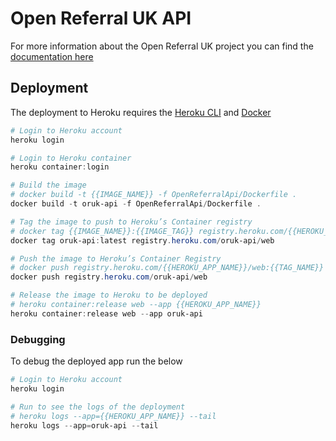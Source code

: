 # Open Referral UK API

For more information about the Open Referral UK project you can find the [documentation here](https://docs.openreferraluk.org/en/latest/)

## Deployment

The deployment to Heroku requires the [Heroku CLI](https://devcenter.heroku.com/articles/heroku-cli) and [Docker](https://www.docker.com/)

``` powershell
# Login to Heroku account
heroku login

# Login to Heroku container
heroku container:login

# Build the image
# docker build -t {{IMAGE_NAME}} -f OpenReferralApi/Dockerfile .
docker build -t oruk-api -f OpenReferralApi/Dockerfile .

# Tag the image to push to Heroku’s Container registry
# docker tag {{IMAGE_NAME}}:{{IMAGE_TAG}} registry.heroku.com/{{HEROKU_APP_NAME}}/web:{{TAG_NAME}}
docker tag oruk-api:latest registry.heroku.com/oruk-api/web

# Push the image to Heroku’s Container Registry
# docker push registry.heroku.com/{{HEROKU_APP_NAME}}/web:{{TAG_NAME}}
docker push registry.heroku.com/oruk-api/web

# Release the image to Heroku to be deployed
# heroku container:release web --app {{HEROKU_APP_NAME}}
heroku container:release web --app oruk-api
```

### Debugging

To debug the deployed app run the below

``` powershell
# Login to Heroku account
heroku login

# Run to see the logs of the deployment
# heroku logs --app={{HEROKU_APP_NAME}} --tail 
heroku logs --app=oruk-api --tail 
```


